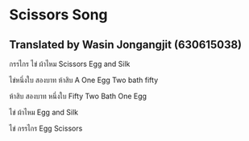 # Scissors Song
## Translated by Wasin Jongangjit (630615038)

กรรไกร ไข่ ผ้าไหม
Scissors Egg and Silk

ไข่หนึ่งใบ สองบาท ห้าสิบ
A One Egg Two bath fifty

ห้าสิบ สองบาท หนึ่งใบ
Fifty Two Bath One Egg

ไข่ ผ้าไหม
Egg and Silk

ไข่ กรรไกร
Egg Scissors
